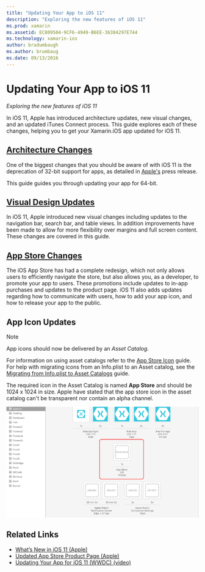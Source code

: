 ```yaml
---
title: "Updating Your App to iOS 11"
description: "Exploring the new features of iOS 11"
ms.prod: xamarin
ms.assetid: EC809504-9CF6-4949-B6EE-36384297E744
ms.technology: xamarin-ios
author: bradumbaugh
ms.author: brumbaug
ms.date: 09/13/2016
---
```


# Updating Your App to iOS 11

_Exploring the new features of iOS 11_

In iOS 11, Apple has introduced architecture updates, new visual changes, and an updated iTunes Connect process. This guide explores each of these changes, helping you to get your Xamarin.iOS app updated for iOS 11.

## [Architecture Changes](architecture-changes.md)

One of the biggest changes that you should be aware of with iOS 11 is the deprecation of 32-bit support for apps, as detailed in [Apple's](https://developer.apple.com/news/?id=06282017b) press release.

This guide guides you through updating your app for 64-bit.

## [Visual Design Updates](visual-design.md)

In iOS 11, Apple introduced new visual changes including updates to the navigation bar, search bar, and table views. In addition improvements have been made to allow for more flexibility over margins and full screen content. These changes are covered in this guide.

## [App Store Changes](app-store-changes.md)

The iOS App Store has had a complete redesign, which not only allows users to efficiently navigate the store, but also allows you, as a developer, to promote your app to users. These promotions include updates to in-app purchases and updates to the product page. iOS 11 also adds updates regarding how to communicate with users, how to add your app icon, and how to release your app to the public.

## App Icon Updates

> [!NOTE]
> App icons should now be delivered by an _Asset Catalog_. 

For information on using asset catalogs refer to the [App Store Icon](~/ios/app-fundamentals/images-icons/app-store-icon.md) guide. For help with migrating icons from an Info.plist to an Asset catalog, see the [Migrating from Info.plist to Asset Catalogs](~/ios/app-fundamentals/images-icons/app-icons.md) guide.

The required icon in the Asset Catalog is named **App Store** and should be 1024 x 1024 in size. Apple have stated that the app store icon in the asset catalog can't be transparent nor contain an alpha channel.

![App store icon location in asset catalog.](images/image1.png)

## Related Links

- [What’s New in iOS 11 (Apple)](https://developer.apple.com/ios/)
- [Updated App Store Product Page (Apple)](https://developer.apple.com/app-store/product-page/)
- [Updating Your App for iOS 11 (WWDC) (video)](https://developer.apple.com/videos/play/wwdc2017/204/)
